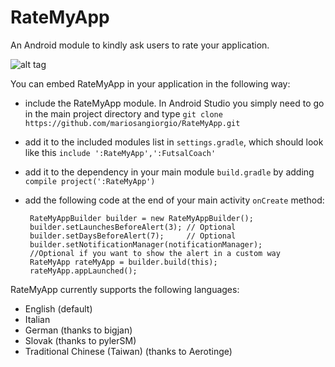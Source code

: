 RateMyApp
=========

An Android module to kindly ask users to rate your application.

![alt tag](https://raw.github.com/mariosangiorgio/RateMyApp/master/media/screenshot.png)

You can embed RateMyApp in your application in the following way:

 * include the RateMyApp module. In Android Studio you simply need to go in the main project directory and type `git clone https://github.com/mariosangiorgio/RateMyApp.git`
 * add it to the included modules list in `settings.gradle`, which should look like this `include ':RateMyApp',':FutsalCoach'`
 * add it to the dependency in your main module `build.gradle` by adding `compile project(':RateMyApp')`
 * add the following code at the end of your main activity `onCreate` method:

        RateMyAppBuilder builder = new RateMyAppBuilder();
        builder.setLaunchesBeforeAlert(3); // Optional
        builder.setDaysBeforeAlert(7);     // Optional
        builder.setNotificationManager(notificationManager);
        //Optional if you want to show the alert in a custom way
        RateMyApp rateMyApp = builder.build(this);
        rateMyApp.appLaunched();

RateMyApp currently supports the following languages:

 * English (default)
 * Italian
 * German (thanks to bigjan)
 * Slovak (thanks to pylerSM)
 * Traditional Chinese (Taiwan) (thanks to Aerotinge)
 
